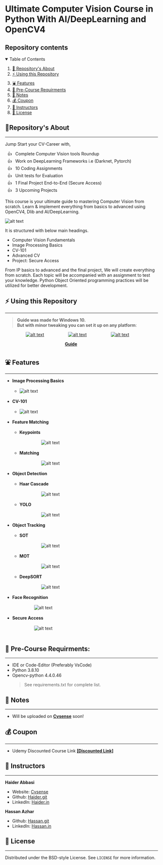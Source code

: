 # Ultimate Computer Vision Course in Python With AI/DeepLearning and OpenCV4


## Repository contents
<details open="open">
  <summary>Table of Contents</summary>
  <ol>
    <li><a href="#repositorys-about">🤝 Repository's About</a></li>
    <li><a href="#-using-this-repository">⚡ Using this Repository</a></li>
    <li><a href="#-features">⛲ Features</a></li>
    <li><a href="#-pre-course-requirments">🧊 Pre-Course Requirments</a></li>
    <li><a href="#-notes">📗 Notes</a></li>
    <li><a href="#-coupon">💰 Coupon</a></li>
    <li><a href="#-instructors">👤 Instructors</a></li>
    <li><a href="#-license">📝 License</a></li>
  </ol>
</details>

## 🤝Repository's About
---

Jump Start your CV-Career with,

 &nbsp;&nbsp;👍 &nbsp; Complete Computer Vision tools Roundup<br/>
 &nbsp;&nbsp;👍 &nbsp; Work on DeepLearning Frameworks i.e (Darknet, Pytorch)<br/>
 &nbsp;&nbsp;👍 &nbsp; 10 Coding Assignments<br/>
 &nbsp;&nbsp;👍 &nbsp; Unit tests for Evaluation<br/>
 &nbsp;&nbsp;👍 &nbsp; 1 Final Project End-to-End (Secure Access)<br/>
 &nbsp;&nbsp;👍 &nbsp; 3 Upcoming Projects<br/>

This course is your ultimate guide to mastering Computer Vision from scratch. Learn & implement everything from basics to advanced using OpenCV4, Dlib and AI/DeepLearning. 


![alt text](https://github.com/HaiderAbasi/OPENCV4-Master-Computer-Vision-in-Python-/blob/Live/res/main/cover.png)

It is structured with below main headings.
- Computer Vision Fundamentals 
- Image Processing Basics
- CV-101 
- Advanced CV 
- Project: Secure Access

From IP basics to advanced and the final project, We will create everything from scratch. Each topic will be accompanied with an assignment to test your knowledge. Python Object Oriented programming practices will be utilized for better development.


## ⚡ Using this Repository
----

> **Guide was made for Windows 10. <br />
> But with minor tweaking you can set it up on any platform**:

 &emsp; &emsp; &emsp; &emsp;[![alt text](https://github.com/HaiderAbasi/OPENCV4-Master-Computer-Vision-in-Python-/blob/Live/res/main/icons/windows.png)](https://github.com/HaiderAbasi/OPENCV4-Master-Computer-Vision-in-Python-/blob/master/Guide_on_how_to_run_the_project.MD "Follow the guide to setup environment on Windows 10")&nbsp;&nbsp;
 &emsp; &emsp; &emsp; &emsp;[![alt text](https://github.com/HaiderAbasi/OPENCV4-Master-Computer-Vision-in-Python-/blob/Live/res/main/icons/linux.png)](https://github.com/HaiderAbasi/OPENCV4-Master-Computer-Vision-in-Python-/blob/master/Guide_on_how_to_run_the_project.MD "Follow the guide to setup environment on Linux")&nbsp;&nbsp;
 &emsp; &emsp; &emsp; &emsp;[![alt text](https://github.com/HaiderAbasi/OPENCV4-Master-Computer-Vision-in-Python-/blob/Live/res/main/icons/mac.png)](https://github.com/HaiderAbasi/OPENCV4-Master-Computer-Vision-in-Python-/blob/master/Guide_on_how_to_run_the_project.MD "Follow the guide to setup environment on MAC")&nbsp;&nbsp;

&emsp; &emsp; &emsp; &emsp; &emsp; &emsp; &emsp; &emsp; &emsp; &emsp; &emsp; [**Guide**](https://github.com/HaiderAbasi/OPENCV4-Master-Computer-Vision-in-Python-/blob/master/Guide_on_how_to_run_the_project.MD)



## ⛲ Features
---
* **Image Processing Basics**<br/><br/>
  - ![alt text](https://github.com/HaiderAbasi/OPENCV4-Master-Computer-Vision-in-Python-/blob/Live/res/main/IP_Basics.gif)<br/><br/>
* **CV-101**<br/><br/>
  - ![alt text](https://github.com/HaiderAbasi/OPENCV4-Master-Computer-Vision-in-Python-/blob/Live/res/main/CV_101_A.gif)<br/><br/>
* **Feature Matching**<br/><br/>
  - **Keypoints**<br/><br/>
&emsp; &emsp; &emsp; &emsp; ![alt text](https://github.com/HaiderAbasi/OPENCV4-Master-Computer-Vision-in-Python-/blob/Live/res/main/CV_101_Features.gif)<br/><br/>
  - **Matching**<br/><br/>
&emsp; &emsp; &emsp; &emsp; ![alt text](https://github.com/HaiderAbasi/OPENCV4-Master-Computer-Vision-in-Python-/blob/Live/res/main/CV_101_Feature_Matching.gif)<br/><br/>
* **Object Detection**<br/><br/>
  - **Haar Cascade**<br/><br/>
&emsp; &emsp; &emsp; &emsp; ![alt text](https://github.com/HaiderAbasi/OPENCV4-Master-Computer-Vision-in-Python-/blob/Live/res/main/Obj_det_HC.gif)<br/><br/>
  - **YOLO**<br/><br/>
&emsp; &emsp; &emsp; &emsp; ![alt text](https://github.com/HaiderAbasi/OPENCV4-Master-Computer-Vision-in-Python-/blob/Live/res/main/Obj_det_Yolo.gif)<br/><br/>
* **Object Tracking**<br/><br/>
  - **SOT**<br/><br/>
&emsp; &emsp; &emsp; &emsp; ![alt text](https://github.com/HaiderAbasi/OPENCV4-Master-Computer-Vision-in-Python-/blob/Live/res/main/Obj_Tracking_single.gif)<br/><br/>
  - **MOT**<br/><br/>
&emsp; &emsp; &emsp; &emsp; ![alt text](https://github.com/HaiderAbasi/OPENCV4-Master-Computer-Vision-in-Python-/blob/Live/res/main/Obj_Tracking_multi.gif)<br/><br/>
  - **DeepSORT**<br/><br/>
&emsp; &emsp; &emsp; &emsp; ![alt text](https://github.com/HaiderAbasi/OPENCV4-Master-Computer-Vision-in-Python-/blob/Live/res/main/Obj_Tracking_DeepSort.gif)<br/><br/>
* **Face Recognition**<br/><br/>
&emsp; &emsp; &emsp; &emsp; ![alt text](https://github.com/HaiderAbasi/OPENCV4-Master-Computer-Vision-in-Python-/blob/Live/res/main/Face_Recognition.gif)<br/><br/>
* **Secure Access**<br/><br/>
&emsp; &emsp; &emsp; &emsp; ![alt text](https://github.com/HaiderAbasi/OPENCV4-Master-Computer-Vision-in-Python-/blob/Live/res/main/coming_soon.jpg)<br/><br/>


## 🧊 Pre-Course Requirments:
---
- IDE or Code-Editor (Preferably VsCode)
- Python 3.8.10
- Opencv-python 4.4.0.46
  > See requirements.txt for complete list.

## 📗 Notes
---
 - Will be uploaded on [**Cvsense**](https://cvsense.com) soon!


## 💰 Coupon
----
 - Udemy Discounted Course Link **[[Discounted Link]](https://www.udemy.com/course/computer-vision-2022-masterclass-with-opencv4-and-python/?couponCode=LAUNCH)**

## 👤 Instructors
---
**Haider Abbasi**

- Website: [Cvsense](https://cvsense.com)
- Github: [Haider.git](https://github.com/HaiderAbasi)
- LinkedIn: [Haider.in](https://www.linkedin.com/in/haider-najeeb-68812516a/)

**Hassan Azhar**

- Github: [Hassan.git](https://github.com/HaiderAbasi/OPENCV4-Master-Computer-Vision-in-Python-/new/master?readme=1)
- LinkedIn: [Hassan.in](https://www.linkedin.com/in/hassan-azhar-4a7445234/)
## 📝 License
  ----
  Distributed under the BSD-style License. See `LICENSE` for more information.
